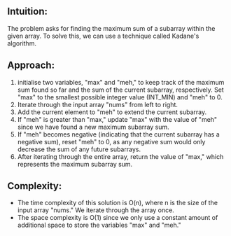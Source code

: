 ## Intuition:
The problem asks for finding the maximum sum of a subarray within the given array. To solve this, we can use a technique called Kadane's algorithm.

## Approach:
1. initialise two variables, "max" and "meh," to keep track of the maximum sum found so far and the sum of the current subarray, respectively. Set "max" to the smallest possible integer value (INT_MIN) and "meh" to 0.
2. Iterate through the input array "nums" from left to right.
3. Add the current element to "meh" to extend the current subarray.
4. If "meh" is greater than "max," update "max" with the value of "meh" since we have found a new maximum subarray sum.
5. If "meh" becomes negative (indicating that the current subarray has a negative sum), reset "meh" to 0, as any negative sum would only decrease the sum of any future subarrays.
6. After iterating through the entire array, return the value of "max," which represents the maximum subarray sum.

## Complexity:
- The time complexity of this solution is O(n), where n is the size of the input array "nums." We iterate through the array once.
- The space complexity is O(1) since we only use a constant amount of additional space to store the variables "max" and "meh."